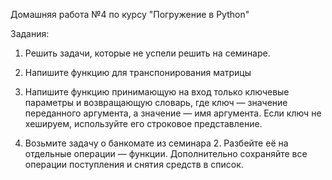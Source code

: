 Домашняя работа №4 по курсу "Погружение в Python"

Задания:

1. Решить задачи, которые не успели решить на семинаре.

2. Напишите функцию для транспонирования матрицы

3. Напишите функцию принимающую на вход только ключевые
параметры и возвращающую словарь, где ключ — значение
переданного аргумента, а значение — имя аргумента. Если
ключ не хешируем, используйте его строковое представление.

4. Возьмите задачу о банкомате из семинара 2. Разбейте её
на отдельные операции — функции. Дополнительно сохраняйте
все операции поступления и снятия средств в список.
